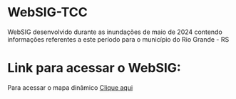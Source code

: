 # WebSIG-TCC
WebSIG desenvolvido durante as inundações de maio de 2024 contendo informações referentes a este período para o município do Rio Grande - RS

# Link para acessar o WebSIG:
Para acessar o mapa dinâmico <a href="https://www.google.com/maps/d/u/0/edit?mid=1wgd5wNowrum2GQc0X_uFGewSNLb7jG4&usp=sharing">Clique aqui
